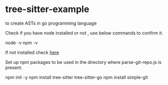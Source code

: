 # tree-sitter-example
to create ASTs in go programming language 

Check if you have node installed or not , use below commands to confirm it.

node -v
npm -v

If not installed check [here](https://nodejs.org/en/download/package-manager) 

Set up npm packages to be used in the directory where parse-git-repo.js is present.

npm init -y
npm install tree-sitter tree-sitter-go
npm install simple-git

